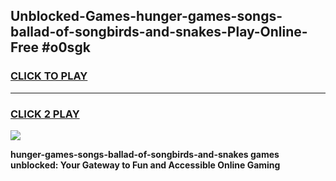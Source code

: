 
## Unblocked-Games-hunger-games-songs-ballad-of-songbirds-and-snakes-Play-Online-Free #o0sgk
<h3>
<a href="https://us.freeplayer.one?title=hunger-games-songs-ballad-of-songbirds-and-snakes&ref=10M">CLICK TO PLAY</a></h3>
<hr>

<h3>
<a href="https://us.freeplayer.one?title=hunger-games-songs-ballad-of-songbirds-and-snakes&ref=10M">CLICK 2 PLAY</a>
  
</h3>

<a href="https://us.freeplayer.one?title=hunger-games-songs-ballad-of-songbirds-and-snakes&ref=10M"><img src="https://clearcache.store/games.png"></a>


**hunger-games-songs-ballad-of-songbirds-and-snakes games unblocked: Your Gateway to Fun and Accessible Online Gaming**
